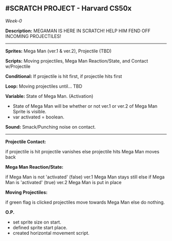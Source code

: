#SCRATCH PROJECT - Harvard CS50x
 -------------------------------------------------
<i>Week-0</i> 

<b>Description:</b> MEGAMAN IS HERE IN SCRATCH! HELP HIM FEND OFF INCOMING PROJECTILES!

-------------------------------------------------

<b>Sprites:</b> Mega Man (ver.1 & ver.2), Projectile (TBD)

<b>Scripts:</b> Moving projectiles, Mega Man Reaction/State, and Contact w/Projectile

<b>Conditional:</b> If projectile is hit first, if projectile hits first

<b>Loop:</b> Moving projectiles until... TBD

<b>Variable:</b> State of Mega Man. (Activation)
  - State of Mega Man will be whether or not ver.1 or ver.2 of Mega Man Sprite is visible.
  - var activated = boolean. 

<b>Sound:</b> Smack/Punching noise on contact. 

-------------------------------------------------


<b>Projectile Contact:</b>

 if projectile is hit
   projectile vanishes
 else projectile hits
   Mega Man moves back

<b>Mega Man Reaction/State:</b>

 if Mega Man is not 'activated' (false)
   ver.1 Mega Man stays still
 else if Mega Man is 'activated' (true)
   ver.2 Mega Man is put in place

<b>Moving Projectiles:</b>

 if green flag is clicked
   projectiles move towards Mega Man
 else
   do nothing.



<b>O.P.</b>

- set sprite size on start.
- defined sprite start place.
- created horizontal movement script.